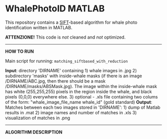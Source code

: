 WhalePhotoID MATLAB
===================

This repository contains a [SIFT](http://www.vlfeat.org/overview/sift.html)-based algorithm for whale photo identification written in MATLAB. 

**ATTENZIONE!** This code is *not* cleaned and *not* optimized.

---

**HOW TO RUN**

Main script for running: `matching_siftbased_with_reduction`

**Input**: directory 'DIRNAME' containing
  	1) whale images in .jpg
		2) subdirectory 'masks' with inside-whale masks (if there is an image /DIRNAME/ABC.jpg, then there should be a mask /DIRNAME/masks/ABSMask.jpg). 
		The image within the inside-whale mask has white (255,255,255) pixels in the region inside the whale, and black pixels (0,0,0) everywhere else.
		3) optional - .xls file containing two colums of the form: "whale_image_file_name whale_id" (gold standard)
**Output**: Matches between each two images stored in 'DIRNAME':
		1) dump of Matlab results in .mat
		2) image names and number of matches in .xls
		3) visualization of matches in .png

---

**ALGORITHM DESCRIPTION**
